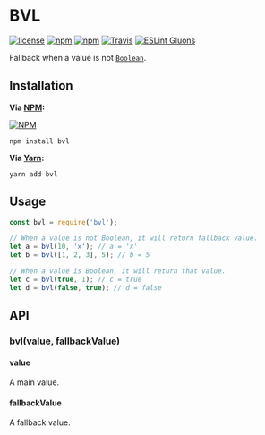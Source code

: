 # BVL
[![license](https://img.shields.io/github/license/value-fallback/bvl.svg?style=flat-square)](https://github.com/value-fallback/bvl/blob/master/LICENSE)
[![npm](https://img.shields.io/npm/v/bvl.svg?style=flat-square)](https://www.npmjs.com/package/bvl)
[![npm](https://img.shields.io/npm/dt/bvl.svg?style=flat-square)](https://www.npmjs.com/package/bvl)
[![Travis](https://img.shields.io/travis/value-fallback/BVL.svg?style=flat-square)](https://travis-ci.org/value-fallback/BVL)
[![ESLint Gluons](https://img.shields.io/badge/code%20style-gluons-9C27B0.svg?style=flat-square)](https://github.com/gluons/eslint-config-gluons)

Fallback when a value is not [`Boolean`](https://developer.mozilla.org/en-US/docs/Web/JavaScript/Reference/Global_Objects/Boolean).

## Installation

**Via [NPM](https://www.npmjs.com):**

[![NPM](https://nodei.co/npm/bvl.png?downloads=true&downloadRank=true&stars=true)](https://www.npmjs.com/package/bvl)

```
npm install bvl
```

**Via [Yarn](https://yarnpkg.com):**

```
yarn add bvl
```

## Usage

```javascript
const bvl = require('bvl');

// When a value is not Boolean, it will return fallback value.
let a = bvl(10, 'x'); // a = 'x'
let b = bvl([1, 2, 3], 5); // b = 5

// When a value is Boolean, it will return that value.
let c = bvl(true, 1); // c = true
let d = bvl(false, true); // d = false
```

## API

### bvl(value, fallbackValue)

#### value
A main value.

#### fallbackValue
A fallback value.
